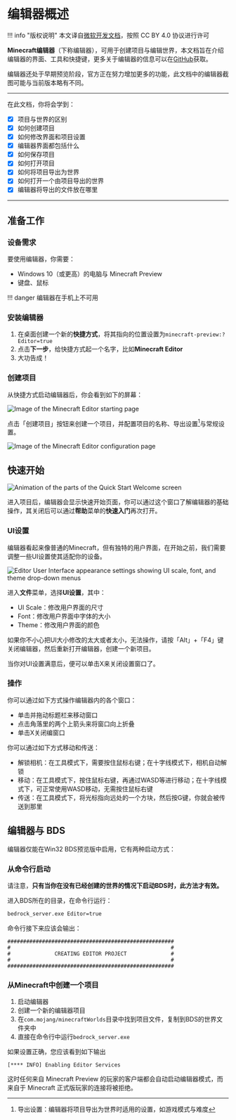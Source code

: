 # 编辑器概述
!!! info "版权说明"
    本文译自[微软开发文档](https://learn.microsoft.com/en-us/minecraft/creator/)，按照 CC BY 4.0 协议进行许可

**Minecraft编辑器**（下称编辑器），可用于创建项目与编辑世界，本文档旨在介绍编辑器的界面、工具和快捷键，更多关于编辑器的信息可以在[GitHub](https://github.com/Mojang/minecraft-editor)获取。

编辑器还处于早期预览阶段，官方正在努力增加更多的功能，此文档中的编辑器截图可能与当前版本略有不同。

--------

在此文档，你将会学到：

- [X] 项目与世界的区别
- [X] 如何创建项目
- [X] 如何修改界面和项目设置
- [X] 编辑器界面都包括什么
- [X] 如何保存项目
- [X] 如何打开项目
- [X] 如何将项目导出为世界
- [X] 如何打开一个由项目导出的世界
- [X] 编辑器将导出的文件放在哪里

--------

## 准备工作
### 设备需求

要使用编辑器，你需要：

- Windows 10（或更高）的电脑与 Minecraft Preview
- 键盘、鼠标

!!! danger
    编辑器在手机上不可用

### 安装编辑器

1. 在桌面创建一个新的**快捷方式**，将其指向的位置设置为`minecraft-preview:?Editor=true`
2. 点击**下一步**，给快捷方式起一个名字，比如**Minecraft Editor**
3. 大功告成！

### 创建项目
从快捷方式启动编辑器后，你会看到如下的屏幕：

![Image of the Minecraft Editor starting page](https://learn.microsoft.com/en-us/minecraft/creator/documents/bedrockeditor/media/editor_install_new_project.png?view=minecraft-bedrock-stable)

点击「创建项目」按钮来创建一个项目，并配置项目的名称、导出设置[^1]与常规设置。

![Image of the Minecraft Editor configuration page](https://learn.microsoft.com/en-us/minecraft/creator/documents/bedrockeditor/media/editor_overview_project_settings.png?view=minecraft-bedrock-stable)

## 快速开始

![Animation of the parts of the Quick Start Welcome screen](https://learn.microsoft.com/en-us/minecraft/creator/documents/bedrockeditor/media/editorquickstartmenu.gif?view=minecraft-bedrock-stable)

进入项目后，编辑器会显示快速开始页面，你可以通过这个窗口了解编辑器的基础操作，其关闭后可以通过**帮助**菜单的**快速入门**再次打开。

### UI设置
编辑器看起来像普通的Minecraft，但有独特的用户界面，在开始之前，我们需要调整一些UI设置使其适配你的设备。

![Editor User Interface appearance settings showing UI scale, font, and theme drop-down menus](https://learn.microsoft.com/en-us/minecraft/creator/documents/bedrockeditor/media/editor_overview_ui_settings.png?view=minecraft-bedrock-stable)

进入**文件**菜单，选择**UI设置**，其中：

- UI Scale：修改用户界面的尺寸
- Font：修改用户界面中字体的大小
- Theme：修改用户界面的颜色

如果你不小心把UI大小修改的太大或者太小，无法操作，请按「Alt」+「F4」键关闭编辑器，然后重新打开编辑器，创建一个新项目。

当你对UI设置满意后，便可以单击X来关闭设置窗口了。

### 操作
你可以通过如下方式操作编辑器内的各个窗口：

- 单击并拖动标题栏来移动窗口
- 点击角落里的两个上箭头来将窗口向上折叠
- 单击X关闭编窗口

你可以通过如下方式移动和传送：

- 解锁相机：在工具模式下，需要按住鼠标右键；在十字线模式下，相机自动解锁
- 移动：在工具模式下，按住鼠标右键，再通过WASD等进行移动；在十字线模式下，可正常使用WASD移动，无需按住鼠标右键
- 传送：在工具模式下，将光标指向远处的一个方块，然后按G键，你就会被传送到那里

## 编辑器与 BDS

编辑器仅能在Win32 BDS预览版中启用，它有两种启动方式：

### 从命令行启动
请注意，**只有当你在没有已经创建的世界的情况下启动BDS时，此方法才有效。**

进入BDS所在的目录，在命令行运行：

~~~bash
bedrock_server.exe Editor=true
~~~

命令行接下来应该会输出：

```
#####################################################
#                                                   #
#              CREATING EDITOR PROJECT              #
#                                                   #
#####################################################
```

### 从Minecraft中创建一个项目

1. 启动编辑器
2. 创建一个新的编辑器项目
3. 在`com.mojang/minecraftWorlds`目录中找到项目文件，复制到BDS的世界文件夹中
4. 直接在命令行中运行`bedrock_server.exe`

如果设置正确，您应该看到如下输出

`[**** INFO] Enabling Editor Services`

这时任何来自 Minecraft Preview 的玩家的客户端都会自动启动编辑器模式，而来自于 Minecraft 正式版玩家的连接将被拒绝。


[^1]: 导出设置：编辑器将项目导出为世界时适用的设置，如游戏模式与难度

